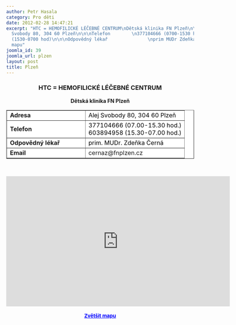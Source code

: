 ```yaml
---
author: Petr Hasala
category: Pro děti
date: 2012-02-28 14:47:21
excerpt: "HTC = HEMOFILICKÉ LÉČEBNÉ CENTRUM\nDětská klinika FN Plzeň\n\n\n\nAdresa\nAlej
  Svobody 80, 304 60 Plzeň\n\n\nTelefon        \n377104666 (0700-1530 hod)603894958
  (1530-0700 hod)\n\n\nOdpovědný lékař               \nprim MUDr Zdeňka Černá\n\n\nEmail\ncernaz@fnplzencz\n\n\n\n \nZvětšit
  mapu"
joomla_id: 39
joomla_url: plzen
layout: post
title: Plzeň
---
```


<h3 style="text-align: center;"><strong><strong><strong><strong><strong><strong><strong><strong>HTC = HEMOFILICKÉ LÉČEBNÉ CENTRUM</strong></strong></strong></strong></strong></strong></strong></strong></h3>
<p style="text-align: center;"><strong>Dětská klinika FN Plzeň</strong></p>
<table style="background-color: #ffffff;" border="1" align="center">
<tbody>
<tr>
<td><strong>Adresa</strong></td>
<td><span style="color: #000000;">Alej Svobody 80, 304 60 Plzeň</span></td>
</tr>
<tr>
<td><strong>Telefon </strong>       </td>
<td><span style="color: #000000;">377104666 (07.00-15.30 hod.)</span><br /><span style="color: #000000;">603894958 (15.30-07.00 hod.)</span></td>
</tr>
<tr>
<td><strong>Odpovědný lékař               <br /></strong></td>
<td><span style="color: #000000;">prim. MUDr. Zdeňka Černá</span></td>
</tr>
<tr>
<td><strong>Email</strong></td>
<td>cernaz@fnplzen.cz</td>
</tr>
</tbody>
</table>
<p style="text-align: center;"> </p>
<p style="text-align: center;"><iframe style="display: block; margin-left: auto; margin-right: auto;" src="http://maps.google.cz/maps?hl=cs&amp;q=Alej+Svobody+80,+304+60+Plze%C5%88&amp;ie=UTF8&amp;sqi=2&amp;hq=&amp;hnear=Alej+Svobody+923%2F80,+323+00+Plze%C5%88-Severn%C3%AD+P%C5%99edm%C4%9Bst%C3%AD&amp;t=h&amp;brcurrent=5,0,0&amp;ll=49.762306,13.380232&amp;spn=0.019405,0.051498&amp;z=14&amp;iwloc=A&amp;output=embed" frameborder="0" marginwidth="0" marginheight="0" scrolling="no" width="600" height="350"></iframe><br /><strong><span style="font-size: medium;"><small><a href="http://maps.google.cz/maps?hl=cs&amp;q=Alej+Svobody+80,+304+60+Plze%C5%88&amp;ie=UTF8&amp;sqi=2&amp;hq=&amp;hnear=Alej+Svobody+923%2F80,+323+00+Plze%C5%88-Severn%C3%AD+P%C5%99edm%C4%9Bst%C3%AD&amp;t=h&amp;brcurrent=5,0,0&amp;ll=49.762306,13.380232&amp;spn=0.019405,0.051498&amp;z=14&amp;iwloc=A&amp;source=embed" style="color: #0000ff; text-align: left;">Zvětšit mapu</a></small></span></strong></p>